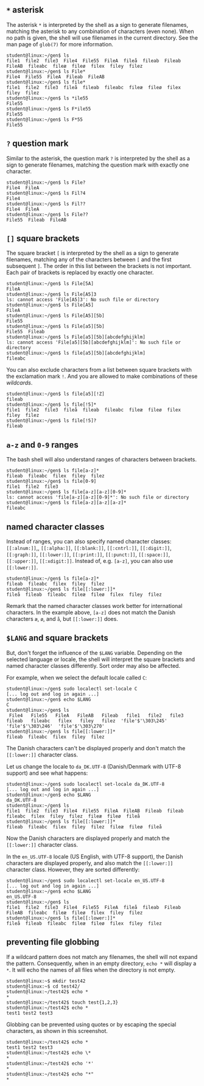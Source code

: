 ## `*` asterisk

The asterisk `*` is interpreted by the shell as a sign to generate filenames, matching the asterisk to any combination of characters (even none). When no path is given, the shell will use filenames in the current directory. See the man page of `glob(7)` for more information.

```console
student@linux:~/gen$ ls
file1  file2  file3  File4  File55  FileA  fileå  fileab  Fileab  FileAB  fileabc  fileæ  fileø  filex  filey  filez
student@linux:~/gen$ ls File*
File4  File55  FileA  Fileab  FileAB
student@linux:~/gen$ ls file*
file1  file2  file3  fileå  fileab  fileabc  fileæ  fileø  filex  filey  filez
student@linux:~/gen$ ls *ile55
File55
student@linux:~/gen$ ls F*ile55
File55
student@linux:~/gen$ ls F*55
File55
```

## `?` question mark

Similar to the asterisk, the question mark `?` is interpreted by the shell as a sign to generate filenames, matching the question mark with exactly one character.

```console
student@linux:~/gen$ ls File?
File4  FileA
student@linux:~/gen$ ls Fil?4
File4
student@linux:~/gen$ ls Fil??
File4  FileA
student@linux:~/gen$ ls File??
File55  Fileab  FileAB
```

## `[]` square brackets

The square bracket `[` is interpreted by the shell as a sign to generate filenames, matching any of the characters between `[` and the first subsequent `]`. The order in this list between the brackets is not important. Each pair of brackets is replaced by exactly one character.

```console
student@linux:~/gen$ ls File[5A]
FileA
student@linux:~/gen$ ls File[A5]3
ls: cannot access 'File[A5]3': No such file or directory
student@linux:~/gen$ ls File[A5]
FileA
student@linux:~/gen$ ls File[A5][5b]
File55
student@linux:~/gen$ ls File[a5][5b]
File55  Fileab
student@linux:~/gen$ ls File[a5][5b][abcdefghijklm]
ls: cannot access 'File[a5][5b][abcdefghijklm]': No such file or directory
student@linux:~/gen$ ls file[a5][5b][abcdefghijklm]
fileabc
```

You can also exclude characters from a list between square brackets with the exclamation mark `!`. And you are allowed to make combinations of these *wildcards*.

```console
student@linux:~/gen$ ls file[a5][!Z]
fileab
student@linux:~/gen$ ls file[!5]*
file1  file2  file3  fileå  fileab  fileabc  fileæ  fileø  filex  filey  filez
student@linux:~/gen$ ls file[!5]?
fileab
```

## `a-z` and `0-9` ranges

The bash shell will also understand ranges of characters between brackets.

```console
student@linux:~/gen$ ls file[a-z]*
fileab  fileabc  filex  filey  filez
student@linux:~/gen$ ls file[0-9]
file1  file2  file3
student@linux:~/gen$ ls file[a-z][a-z][0-9]*
ls: cannot access 'file[a-z][a-z][0-9]*': No such file or directory
student@linux:~/gen$ ls file[a-z][a-z][a-z]*
fileabc
```

## named character classes

Instead of ranges, you can also specify named character classes: `[[:alnum:]]`,, `[[:alpha:]]`, `[[:blank:]]`, `[[:cntrl:]]`, `[[:digit:]]`, `[[:graph:]]`, `[[:lower:]]`, `[[:print:]]`, `[[:punct:]]`, `[[:space:]]`, `[[:upper:]]`, `[[:xdigit:]]`. Instead of, e.g. `[a-z]`, you can also use `[[:lower:]]`.

```console
student@linux:~/gen$ ls file[a-z]*
fileab  fileabc  filex  filey  filez
student@linux:~/gen$ ls file[[:lower:]]*
fileå  fileab  fileabc  fileæ  fileø  filex  filey  filez
```

Remark that the named character classes work better for international characters. In the example above, `[a-z]` does not match the Danish characters `æ`, `ø`, and `å`, but `[[:lower:]]` does.

## `$LANG` and square brackets

But, don't forget the influence of the `$LANG` variable. Depending on the selected language or locale, the shell will interpret the square brackets and named character classes differently. Sort order may also be affected.

For example, when we select the default locale called `C`:

```console
student@linux:~/gen$ sudo localectl set-locale C
[... log out and log in again ...]
student@linux:~/gen$ echo $LANG
C
student@linux:~/gen$ ls
 File4   File55   FileA   FileAB   Fileab   file1   file2   file3   fileab   fileabc   filex   filey   filez  'file'$'\303\245'  'file'$'\303\246'  'file'$'\303\270'
student@linux:~/gen$ ls file[[:lower:]]*
fileab  fileabc  filex  filey  filez
```

The Danish characters can't be displayed properly and don't match the `[[:lower:]]` character class.

Let us change the locale to `da_DK.UTF-8` (Danish/Denmark with UTF-8 support) and see what happens:

```console
student@linux:~/gen$ sudo localectl set-locale da_DK.UTF-8
[... log out and log in again ...]
student@linux:~/gen$ echo $LANG
da_DK.UTF-8
student@linux:~/gen$ ls
file1  file2  file3  File4  File55  FileA  FileAB  Fileab  fileab  fileabc  filex  filey  filez  fileæ  fileø  fileå
student@linux:~/gen$ ls file[[:lower:]]*
fileab  fileabc  filex  filey  filez  fileæ  fileø  fileå
```

Now the Danish characters are displayed properly and match the `[[:lower:]]` character class.

In the `en_US.UTF-8` locale (US English, with UTF-8 support), the Danish characters are displayed properly, and also match the `[[:lower:]]` character class. However, they are sorted differently:

```console
student@linux:~/gen$ sudo localectl set-locale en_US.UTF-8
[... log out and log in again ...]
student@linux:~/gen$ echo $LANG
en_US.UTF-8
student@linux:~/gen$ ls
file1  file2  file3  File4  File55  FileA  fileå  fileab  Fileab  FileAB  fileabc  fileæ  fileø  filex  filey  filez
student@linux:~/gen$ ls file[[:lower:]]*
fileå  fileab  fileabc  fileæ  fileø  filex  filey  filez
```

## preventing file globbing

If a wildcard pattern does not match any filenames, the shell will not expand the pattern. Consequently, when in an empty directory, `echo *` will display a `*`. It will echo the names of all files when the directory is not empty.

```console
student@linux:~$ mkdir test42
student@linux:~$ cd test42/
student@linux:~/test42$ echo *
*
student@linux:~/test42$ touch test{1,2,3}
student@linux:~/test42$ echo *
test1 test2 test3
```

Globbing can be prevented using quotes or by escaping the special characters, as shown in this screenshot.

```console
student@linux:~/test42$ echo *
test1 test2 test3
student@linux:~/test42$ echo \*
*
student@linux:~/test42$ echo '*'
*
student@linux:~/test42$ echo "*"
*
```

